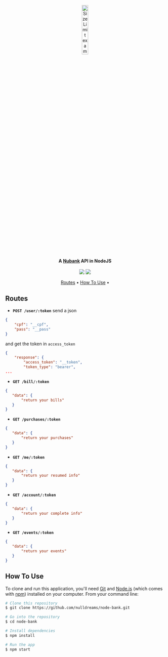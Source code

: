 <p align="center">
  <img src="https://raw.githubusercontent.com/nulldreams/node-bank/master/box.png" alt="Size Limit example"
       width="20%" height="20%">
</p>
<h4 align="center">A <a href="https://www.nubank.com.br/" target="_blank">Nubank</a> API in NodeJS</h4>
<p align="center">
  <a href="https://gitter.im/simple-apis/node-bank"><img src="https://img.shields.io/badge/gitter-join%20chat%20%E2%86%92-brightgreen.svg"></a>
  <a href="https://saythanks.io/to/nulldreams">
      <img src="https://img.shields.io/badge/Say%20Thanks-!-1EAEDB.svg">
  </a>
</p>
<p align="center">
  <a href="#routes">Routes</a> •
  <a href="#how-to-use">How To Use</a> •
</p>

## Routes
* **`POST /user/:token`**
send a json
```json
{
	"cpf": "__cpf",
	"pass": "__pass"
}
```
and get the token in `access_token`
```json
{
    "response": {
        "access_token": "__token",
        "token_type": "bearer",
...        
```

* **`GET /bill/:token`**
```json
{
   "data": {
       "return your bills"
   }
}
```

* **`GET /purchases/:token`**
```json
{
   "data": {
       "return your purchases"
   }
}
```

* **`GET /me/:token`**
```json
{
   "data": {
       "return your resumed info"
   }
}
```

* **`GET /account/:token`**
```json
{
   "data": {
       "return your complete info"
   }
}
```

* **`GET /events/:token`**
```json
{
   "data": {
       "return your events"
   }
}
```

## How To Use

To clone and run this application, you'll need [Git](https://git-scm.com) and [Node.js](https://nodejs.org/en/download/) (which comes with [npm](http://npmjs.com)) installed on your computer. From your command line:

```bash
# Clone this repository
$ git clone https://github.com/nulldreams/node-bank.git

# Go into the repository
$ cd node-bank

# Install dependencies
$ npm install

# Run the app
$ npm start
```
